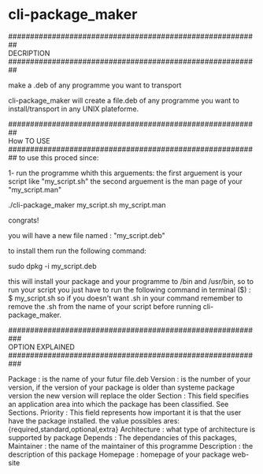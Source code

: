 # cli-package_maker
##########################################################
<bR>                          DECRIPTION<bR>
##########################################################

make a .deb of any programme you want to transport

cli-package_maker will create a file.deb of any programme you want to install/transport in any UNIX plateforme.

##########################################################
<bR>                          How TO USE<bR>
##########################################################
to use this proced since:

1- run the programme whith this arguements:
the first arguement is your script like "my_script.sh"
the second arguement is the man page of your "my_script.man"

./cli-package_maker my_script.sh my_script.man

congrats!

you will have a new file named : "my_script.deb" 

to install them run the following command:

 sudo dpkg -i my_script.deb
 
 this will install your package and your programme to /bin and /usr/bin, so to run your script you just have to run the following command in terminal ($) :
 $ my_script.sh
 so if you doesn't want .sh in your command remember to remove the .sh from the name of your script before running cli-package_maker.

###########################################################
<bR>                          OPTION EXPLAINED<bR>
###########################################################

Package : is the name of your futur file.deb
Version : is the number of your version, if the version of your package is older than systeme package version the new version will replace the older
Section : This field specifies an application area into which the package has been classified. See Sections.
Priority : This field represents how important it is that the user have the package installed. the value possibles ares: {required,standard,optional,extra}
Architecture : what type of architecture is supported by package
Depends : The dependancies of this packages, 
Maintainer : the name of the maintainer of this programme
Description : the description of this package
Homepage : homepage of your package web-site
